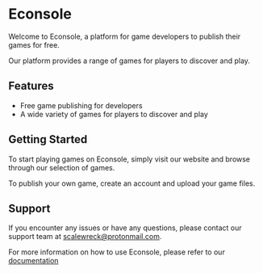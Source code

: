 # Econsole
Welcome to Econsole, a platform for game developers to publish their games for free.

Our platform provides a range of games for players to discover and play.

## Features
- Free game publishing for developers
- A wide variety of games for players to discover and play

## Getting Started
To start playing games on Econsole, simply visit our website and browse through our selection of games.

To publish your own game, create an account and upload your game files.

## Support
If you encounter any issues or have any questions, please contact our support team at scalewreck@protonmail.com.

For more information on how to use Econsole, please refer to our [documentation](https://econsole-games.gitbook.io/econsole-docs/)
